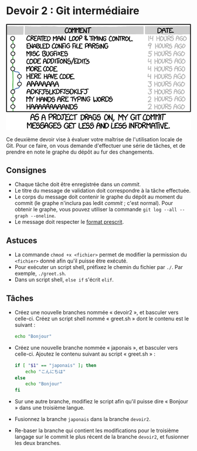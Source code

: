 # Devoir 2 : Git intermédiaire

![Caricature de messages Git](git_commit.png)

Ce deuxième devoir vise à évaluer votre maîtrise de l'utilisation locale
de Git. Pour ce faire, on vous demande d'effectuer une série de tâches,
et de prendre en note le graphe du dépôt au fur des changements.

## Consignes

-   Chaque tâche doit être enregistrée dans un *commit*.
-   Le titre du message de validation doit correspondre à la tâche
    effectuée.
-   Le corps du message doit contenir le graphe du dépôt au moment du
    commit (le graphe n'inclura pas ledit *commit* ; c'est normal).
    Pour obtenir le graphe, vous pouvez utiliser la commande `git log
    --all --graph --oneline`.
-   Le message doit respecter le [format prescrit][].

[format prescrit]: https://tbaggery.com/2008/04/19/a-note-about-git-commit-messages.html

## Astuces

-   La commande `chmod +x <fichier>` permet de modifier la permission
    du `<fichier>` donné afin qu'il puisse être exécuté.
-   Pour exécuter un script shell, préfixez le chemin du fichier par
    `./`. Par exemple, `./greet.sh`.
-   Dans un script shell, `else if` s'écrit `elif`.

## Tâches

-   Créez une nouvelle branches nommée « devoir2 », et basculer vers
    celle-ci. Créez un script shell nommé « greet.sh » dont le contenu
    est le suivant :

    ```sh
    echo "Bonjour"
    ```

-   Créez une nouvelle branche nommée « japonais », et basculer vers
    celle-ci. Ajoutez le contenu suivant au script « greet.sh » :

    ```sh
    if [ "$1" == "japonais" ]; then
        echo "こんにちは"
    else
        echo "Bonjour"
    fi
    ```

-   Sur une autre branche, modifiez le script afin qu'il puisse
    dire « Bonjour » dans une troisième langue.

-   Fusionnez la branche `japonais` dans la branche `devoir2`.

-   Re-baser la branche qui contient les modifications pour le
    troisième langage sur le commit le plus récent de la
    branche `devoir2`, et fusionner les deux branches.